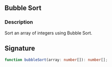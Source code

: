 ## Bubble Sort

### Description

Sort an array of integers using Bubble Sort.

## Signature

```typescript
function bubbleSort(array: number[]): number[];
```
